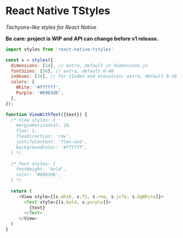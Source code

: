 # React Native TStyles

_Tachyons-like styles for React Native_

**Be care: project is WIP and API can change before v1 release.**

```js
import styles from 'react-native-tstyles'

const s = styles({
  dimensions: [14], // extra, default in dimensions.js
  fontSizes: [56], // extra, default 0-48
  indexes: [14], // for zIndex and elevation; extra, default 0-10
  colors: {
    White: '#ffffff',
    Purple: '#6963d6',
  },
});

function ViewWithText({text}) {
  /* View styles: {
    marginHorizontal: 16,
    flex: 1,
    flexDirection: 'row',
    justifyContent: 'flex-end',
    backgroundColor: '#ffffff',
  } */
  
  /* Text styles: {
    fontWeight: 'bold',
    color: '#6963d6',
  } */
  
  return (
     <View style={[s.mh16, s.f1, s.row, s.jcfe, s.bgWhite]}>
       <Text style={[s.bold, s.purple]}>
         {text}
       </Text>
     </View>   
  )
}
```
